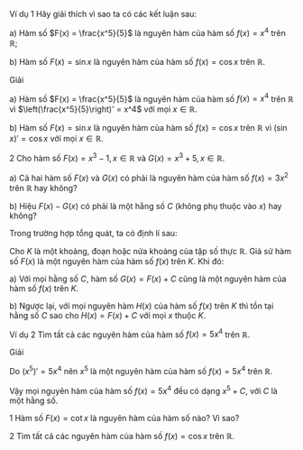Ví dụ 1 Hãy giải thích vì sao ta có các kết luận sau:

a) Hàm số $F(x) = \frac{x^5}{5}$ là nguyên hàm của hàm số $f(x) = x^4$ trên $\mathbb{R}$;

b) Hàm số $F(x) = \sin x$ là nguyên hàm của hàm số $f(x) = \cos x$ trên $\mathbb{R}$.

Giải

a) Hàm số $F(x) = \frac{x^5}{5}$ là nguyên hàm của hàm số $f(x) = x^4$ trên $\mathbb{R}$ vì $\left(\frac{x^5}{5}\right)' = x^4$ với mọi $x \in \mathbb{R}$.

b) Hàm số $F(x) = \sin x$ là nguyên hàm của hàm số $f(x) = \cos x$ trên $\mathbb{R}$ vì $(\sin x)' = \cos x$ với mọi $x \in \mathbb{R}$.

2 Cho hàm số $F(x) = x^3 - 1, x \in \mathbb{R}$ và $G(x) = x^3 + 5, x \in \mathbb{R}$.

a) Cả hai hàm số $F(x)$ và $G(x)$ có phải là nguyên hàm của hàm số $f(x) = 3x^2$ trên $\mathbb{R}$ hay không?

b) Hiệu $F(x) - G(x)$ có phải là một hằng số $C$ (không phụ thuộc vào $x$) hay không?

Trong trường hợp tổng quát, ta có định lí sau:

Cho $K$ là một khoảng, đoạn hoặc nửa khoảng của tập số thực $\mathbb{R}$.
Giả sử hàm số $F(x)$ là một nguyên hàm của hàm số $f(x)$ trên $K$. Khi đó:

a) Với mọi hằng số $C$, hàm số $G(x) = F(x) + C$ cũng là một nguyên hàm của hàm số $f(x)$ trên $K$.

b) Ngược lại, với mọi nguyên hàm $H(x)$ của hàm số $f(x)$ trên $K$ thì tồn tại hằng số $C$ sao cho $H(x) = F(x) + C$ với mọi $x$ thuộc $K$.

Ví dụ 2 Tìm tất cả các nguyên hàm của hàm số $f(x) = 5x^4$ trên $\mathbb{R}$.

Giải

Do $(x^5)' = 5x^4$ nên $x^5$ là một nguyên hàm của hàm số $f(x) = 5x^4$ trên $\mathbb{R}$.

Vậy mọi nguyên hàm của hàm số $f(x) = 5x^4$ đều có dạng $x^5 + C$, với $C$ là một hằng số.

1 Hàm số $F(x) = \cot x$ là nguyên hàm của hàm số nào? Vì sao?

2 Tìm tất cả các nguyên hàm của hàm số $f(x) = \cos x$ trên $\mathbb{R}$.